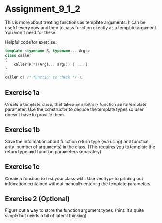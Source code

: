 # Assignment_9_1_2


This is more about treating functions as template arguments.  It can be useful every now and then to pass function directly as a template argument.  You won't need <functional> for these.

Helpful code for exercise:

```c++
template <typename R, typename... Args>
class caller
{
    caller(R(*)(Args... args)) { ... }
}

caller c( /* function to check */ );
```

## Exercise 1a

Create a template class, that takes an arbitrary function as its template parameter.  Use the constructor to deduce the template types so user doesn't have to provide them.

## Exercise 1b

Save the information about function return type (via using) and function arity (number of arguments) in the class.  (This requires you to template the return type and function parameters separately)

## Exercise 1c

Create a function to test your class with.  Use decltype to printing out infomation contained without manually entering the template parameters.

## Exercise 2 (Optional)

Figure out a way to store the function argument types.
(hint: It's quite simple but needs a bit of lateral thinking)
